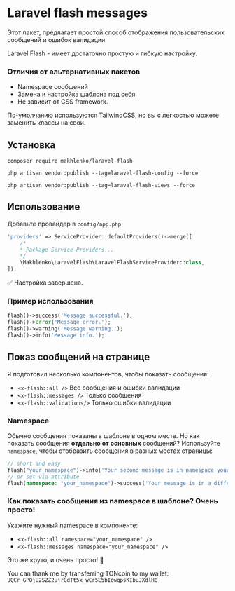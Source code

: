 # Laravel flash messages

Этот пакет, предлагает простой способ отображения пользовательских сообщений
и ошибок валидации.

Laravel Flash - имеет достаточно простую и гибкую настройку.

### Отличия от альтернативных пакетов

- Namespace сообщений
- Замена и настройка шаблона под себя
- Не зависит от CSS framework.

По-умолчанию используются TailwindCSS, но вы с легкостью можете заменить классы на свои.

## Установка

```shell
composer require makhlenko/laravel-flash
```

```shell
php artisan vendor:publish --tag=laravel-flash-config --force
```

```shell
php artisan vendor:publish --tag=laravel-flash-views --force
```

## Использование

Добавьте провайдер в `config/app.php`
```php
'providers' => ServiceProvider::defaultProviders()->merge([
    /*
    * Package Service Providers...
    */
    \Makhlenko\LaravelFlash\LaravelFlashServiceProvider::class,
]);
```

✅ Настройка завершена.

### Пример использования

```php
flash()->success('Message successful.');
flash()->error('Message error.');
flash()->warning('Message warning.');
flash()->info('Message info.');
```

## Показ сообщений на странице

Я подготовил несколько компонентов, чтобы показать сообщения:

- `<x-flash::all />` Все сообщения и ошибки валидации
- `<x-flash::messages />` Только сообщения
- `<x-flash::validations/>` Только ошибки валидации

### Namespace

Обычно сообщения показаны в шаблоне в одном месте. 
Но как показать сообщения **отдельно от основных** сообщений?
Используйте `namespace`, чтобы отобразить сообщения в разных местах страницы:

```php
// short and easy
flash("your_namespace")->info('Your second message is in namespace your_namespace.')
// or set via attribute
flash(namespace: "your_namespace")->success('Your message is in a different namespace.')
```

### Как показать сообщения из namespace в шаблоне? Очень просто! 

Укажите нужный namespace в компоненте:

- `<x-flash::all namespace="your_namespace" />`
- `<x-flash::messages namespace="your_namespace" />`

Это же круто, и очень просто! 🎉

You can thank me by transferring TONcoin to my wallet: `UQCr_GPOjU2SZZ2ujrGdTt5x_wCr5E5bIowqpsKIbuJXdlH8`
